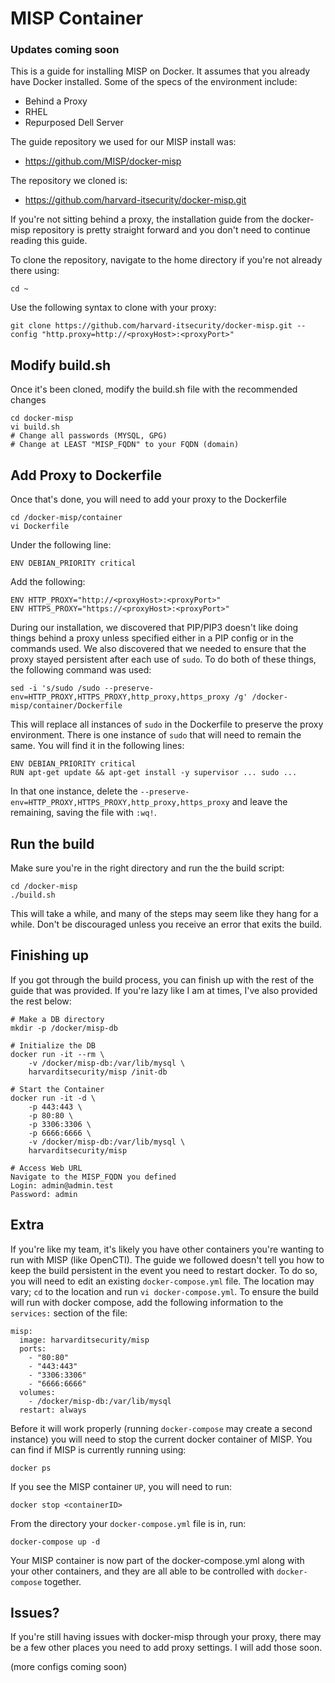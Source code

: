 # MISP Container
### Updates coming soon

This is a guide for installing MISP on Docker. It assumes that you already have Docker installed. Some of the specs of the environment include:

- Behind a Proxy
- RHEL
- Repurposed Dell Server

The guide repository we used for our MISP install was:
- https://github.com/MISP/docker-misp

The repository we cloned is:
- https://github.com/harvard-itsecurity/docker-misp.git

If you're not sitting behind a proxy, the installation guide from the docker-misp repository is pretty straight forward and you don't need to continue reading this guide.

To clone the repository, navigate to the home directory if you're not already there using:
```
cd ~
```
Use the following syntax to clone with your proxy:
```
git clone https://github.com/harvard-itsecurity/docker-misp.git --config "http.proxy=http://<proxyHost>:<proxyPort>"
```
## Modify build.sh
Once it's been cloned, modify the build.sh file with the recommended changes
```
cd docker-misp
vi build.sh
# Change all passwords (MYSQL, GPG)
# Change at LEAST "MISP_FQDN" to your FQDN (domain)
```
## Add Proxy to Dockerfile
Once that's done, you will need to add your proxy to the Dockerfile
```
cd /docker-misp/container
vi Dockerfile
```
Under the following line:
```
ENV DEBIAN_PRIORITY critical
```
Add the following:
```
ENV HTTP_PROXY="http://<proxyHost>:<proxyPort>"
ENV HTTPS_PROXY="https://<proxyHost>:<proxyPort>"
```
During our installation, we discovered that PIP/PIP3 doesn't like doing things behind a proxy unless specified either in a PIP config or in the commands used. We also discovered that we needed to ensure that the proxy stayed persistent after each use of `sudo`. To do both of these things, the following command was used:
```
sed -i 's/sudo /sudo --preserve-env=HTTP_PROXY,HTTPS_PROXY,http_proxy,https_proxy /g' /docker-misp/container/Dockerfile
```
This will replace all instances of `sudo` in the Dockerfile to preserve the proxy environment. There is one instance of `sudo` that will need to remain the same. You will find it in the following lines:
```
ENV DEBIAN_PRIORITY critical
RUN apt-get update && apt-get install -y supervisor ... sudo ...
```
In that one instance, delete the `--preserve-env=HTTP_PROXY,HTTPS_PROXY,http_proxy,https_proxy` and leave the remaining, saving the file with `:wq!`.

## Run the build
Make sure you're in the right directory and run the the build script:
```
cd /docker-misp
./build.sh
```
This will take a while, and many of the steps may seem like they hang for a while. Don't be discouraged unless you receive an error that exits the build.
## Finishing up
If you got through the build process, you can finish up with the rest of the guide that was provided. If you're lazy like I am at times, I've also provided the rest below:
```
# Make a DB directory
mkdir -p /docker/misp-db

# Initialize the DB
docker run -it --rm \
    -v /docker/misp-db:/var/lib/mysql \
    harvarditsecurity/misp /init-db

# Start the Container
docker run -it -d \
    -p 443:443 \
    -p 80:80 \
    -p 3306:3306 \
    -p 6666:6666 \
    -v /docker/misp-db:/var/lib/mysql \
    harvarditsecurity/misp

# Access Web URL
Navigate to the MISP_FQDN you defined
Login: admin@admin.test
Password: admin
```
## Extra
If you're like my team, it's likely you have other containers you're wanting to run with MISP (like OpenCTI). The guide we followed doesn't tell you how to keep the build persistent in the event you need to restart docker. To do so, you will need to edit an existing `docker-compose.yml` file. The location may vary; `cd` to the location and run `vi docker-compose.yml`. To ensure the build will run with docker compose, add the following information to the `services:` section of the file:
```
misp:
  image: harvarditsecurity/misp
  ports:
    - "80:80"
    - "443:443"
    - "3306:3306"
    - "6666:6666"
  volumes:
    - /docker/misp-db:/var/lib/mysql
  restart: always
```
Before it will work properly (running `docker-compose` may create a second instance) you will need to stop the current docker container of MISP. You can find if MISP is currently running using:
```
docker ps
```
If you see the MISP container `UP`, you will need to run:
```
docker stop <containerID>
```
From the directory your `docker-compose.yml` file is in, run:
```
docker-compose up -d
```
Your MISP container is now part of the docker-compose.yml along with your other containers, and they are all able to be controlled with `docker-compose` together.

## Issues?
If you're still having issues with docker-misp through your proxy, there may be a few other places you need to add proxy settings. I will add those soon.

(more configs coming soon)
